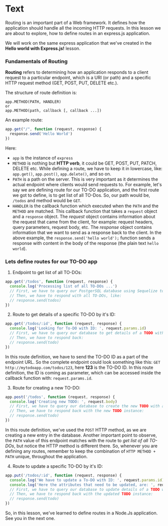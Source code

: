 # Text
Routing is an important part of a Web framework. It defines how the application should handle all the incoming HTTP requests. In this lesson we are about to explore, how to define routes in an express.js application.

We will work on the same express application that we've created in the **Hello world with Express.js!** lesson.

### Fundamentals of Routing
**Routing** refers to determining how an application responds to a client request to a particular endpoint, which is a URI (or path) and a specific HTTP request method (GET, POST, PUT, DELETE etc.).

The structure of route definition is:
````
app.METHOD(PATH, HANDLER)
or 
app.METHOD(path, callback [, callback ...])
````

An example route:
```js
app.get("/", function (request, response) {
  response.send('Hello World')
})
```
 Here:
 - `app` is the instance of `express`
 - `METHOD` is nothing but **HTTP verb**, it could be GET, POST, PUT, PATCH, DELETE etc. While defining a route, we have to keep it in lowercase, like: `app.get()`, `app.post()`, `app.delete()`, and so on.
 - `PATH` is a path on the server. This is very important as it determines the actual endpoint where clients would send requests to. For example, let's say we are defining route for our TO-DO application, and the first route we got to define, is to get list of all TO-Dos. So, our path would be, `/todos` and method would be `GET`.
 - `HANDLER` is the callback function which executed when the `PATH` and the `METHOD` are matched. This callback function that takes a `request` object and a `response` object. The *request* object contains information about the request that came from the client, for example: request headers, query parameters, request body, etc. The *response* object contains information that we want to send as a response back to the client. In the above example, the `response.send('hello world');` function sends a response with content in the body of the response (the plain text `hello world`).

### Lets define routes for our TO-DO app
1. Endpoint to get list of all TO-DOs:
```js
app.get('/todos', function (request, response) {
  console.log('Processing list of all TO-DOs ...')
  // First, we have to query our PostgerSQL database using Sequelize to get list of all TODOs.
  // Then, we have to respond with all TO-DOs, like:
  // response.send(todos)
})
```

2. Route to get details of a specific TO-DO by it's ID:
```js
app.get('/todos/:id', function (request, response) {
  console.log('Looking for To-DO with ID: ', request.params.id)
  // First, we have to query our database to get details of a TODO with a specific ID.
  // Then, we have to respond back:
  // response.send(todo)
})
```
In this route definition, we have to send the TO-DO ID as a part of the endpoint URL. So the complete endpoint could look something like this: `GET http://mytodoapp.com/todos/123`, here **123** is the TO-DO ID. 
In this route definition, the ID is coming as parameter, which can be accessed inside the callback function with: `request.params.id`.

3. Route for creating a new TO-DO:
```js
app.post('/todos', function (request, response) {
  console.log('Creating new TODO: ', request.body)
  // First, we have to query our database to create the new TODO with all relevant attributes coming inside the request body.
  // Then, we have to respond back with the new TODO instance:
  // response.send(todo)
})
```
In this route definition, we've used the `POST` HTTP method, as we are creating a new entry in the database. Another important point to observe, the `PATH` value of this endpoint matches with the route to *get list of all TO-DOs*, but notice the HTTP method is different there. So, whenever you are defining any routes, remember to keep the combination of `HTTP METHOD + PATH` unique, throughout the application.

4. Route to update a specific TO-DO by it's ID:
```js
app.put('/todos/:id', function (request, response) {
  console.log('We have to update a To-DO with ID: ', request.params.id)
  console.log('Here the attributes that need to be updated, are: ', request.body)
  // First, we have to query our database to update details of a TODO with a specific ID.
  // Then, we have to respond back with the updated TODO instance:
  // response.send(todo)
})
```

So, in this lesson, we've learned to define routes in a Node.Js application. See you in the next one.